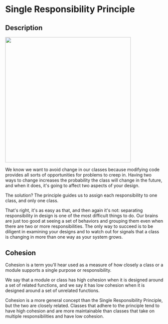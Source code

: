 # Single Responsibility Principle

## Description

<img src="image1.jpg" style="width:4.16975in" />

We know we want to avoid change in our classes because modifying code provides all sorts of opportunities for problems to creep in. Having two ways to change increases the probability the class will change in the future, and when it does, it's going to affect two aspects of your design.

The solution? The principle guides us to assign each responsibility to one class, and only one class.

That's right, it's as easy as that, and then again it's not: separating responsibility in design is one of the most difficult things to do. Our brains are just too good at seeing a set of behaviors and grouping them even when there are two or more responsibilities. The only way to succeed is to be diligent in examining your designs and to watch out for signals that a class is changing in more than one way as your system grows.

## Cohesion

Cohesion is a term you'll hear used as a measure of how closely a class or a module supports a single purpose or responsibility.

We say that a module or class has high cohesion when it is designed around a set of related functions, and we say it has low cohesion when it is designed around a set of unrelated functions.

Cohesion is a more general concept than the Single Responsibility Principle, but the two are closely related. Classes that adhere to the principle tend to have high cohesion and are more maintainable than classes that take on multiple responsibilities and have low cohesion.

